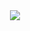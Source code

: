 <div align="center"> 
  <img src="https://go-skill-icons.vercel.app/api/icons?i=mint,helix,linux,git,bash,javascript"/>
</div>
